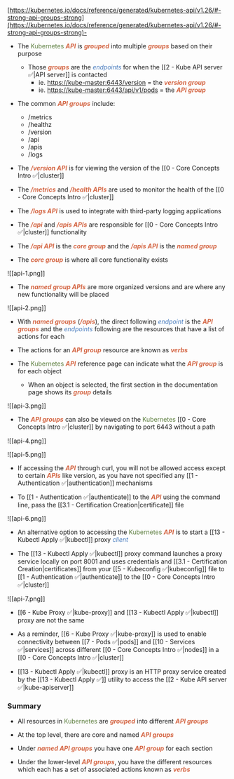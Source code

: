 [https://kubernetes.io/docs/reference/generated/kubernetes-api/v1.26/#-strong-api-groups-strong](https://kubernetes.io/docs/reference/generated/kubernetes-api/v1.26/#-strong-api-groups-strong)-

- The <span style="color:#5c7e3e">Kubernetes</span> <b><i><span style="color:#d46644">API</span></i></b> is <b><i><span style="color:#d46644">grouped</span></i></b> into multiple <b><i><span style="color:#d46644">groups</span></i></b> based on their purpose
	- Those <b><i><span style="color:#d46644">groups</span></i></b> are the <i><span style="color:#477bbe">endpoints</span></i> for when the [[2 - Kube API server ✅|API server]] is contacted
		- ie. [https://kube-master:6443/version](https://kube-master:6443/version) = the <b><i><span style="color:#d46644">version group</span></i></b>
		- ie. [https://kube-master:6443/api/v1/pods](https://kube-master:6443/api/v1/pods) = the <b><i><span style="color:#d46644">API group</span></i></b>

- The common <b><i><span style="color:#d46644">API groups</span></i></b> include:

	- /metrics
	- /healthz
	- /version
	- /api
	- /apis
	- /logs

- The <b><i><span style="color:#d46644">/version API</span></i></b> is for viewing the version of the [[0 - Core Concepts Intro ✅|cluster]]

- The <b><i><span style="color:#d46644">/metrics</span></i></b> and <b><i><span style="color:#d46644">/health APIs</span></i></b> are used to monitor the health of the [[0 - Core Concepts Intro ✅|cluster]]

- The <b><i><span style="color:#d46644">/logs API</span></i></b> is used to integrate with third-party logging applications

- The <b><i><span style="color:#d46644">/api</span></i></b> and <b><i><span style="color:#d46644">/apis APIs</span></i></b> are responsible for [[0 - Core Concepts Intro ✅|cluster]] functionality

- The <b><i><span style="color:#d46644">/api API</span></i></b> is the <b><i><span style="color:#d46644">core group</span></i></b> and the <b><i><span style="color:#d46644">/apis API</span></i></b> is the <b><i><span style="color:#d46644">named group</span></i></b>

- The <b><i><span style="color:#d46644">core group</span></i></b> is where all core functionality exists

![[api-1.png]]

- The <b><i><span style="color:#d46644">named group APIs</span></i></b> are more organized versions and are where any new functionality will be placed

![[api-2.png]]

- With <b><i><span style="color:#d46644">named groups</span></i></b> (<b><i><span style="color:#d46644">/apis</span></i></b>), the direct following <i><span style="color:#477bbe">endpoint</span></i> is the <b><i><span style="color:#d46644">API groups</span></i></b> and the <i><span style="color:#477bbe">endpoints</span></i> following are the resources that have a list of actions for each

- The actions for an <b><i><span style="color:#d46644">API group</span></i></b> resource are known as <b><i><span style="color:#d46644">verbs</span></i></b>

- The <span style="color:#5c7e3e">Kubernetes</span> <b><i><span style="color:#d46644">API</span></i></b> reference page can indicate what the <b><i><span style="color:#d46644">API group</span></i></b> is for each object
	- When an object is selected, the first section in the documentation page shows its <b><i><span style="color:#d46644">group</span></i></b> details

![[api-3.png]]

- The <b><i><span style="color:#d46644">API groups</span></i></b> can also be viewed on the <span style="color:#5c7e3e">Kubernetes</span> [[0 - Core Concepts Intro ✅|cluster]] by navigating to port 6443 without a path

![[api-4.png]]

![[api-5.png]]

- If accessing the <b><i><span style="color:#d46644">API</span></i></b> through curl, you will not be allowed access except to certain <b><i><span style="color:#d46644">APIs</span></i></b> like version, as you have not specified any [[1 - Authentication ✅|authentication]] mechanisms

- To [[1 - Authentication ✅|authenticate]] to the <b><i><span style="color:#d46644">API</span></i></b> using the command line, pass the [[3.1 - Certification Creation|certificate]] file

![[api-6.png]]

- An alternative option to accessing the <span style="color:#5c7e3e">Kubernetes</span> <b><i><span style="color:#d46644">API</span></i></b> is to start a [[13 - Kubectl Apply ✅|kubectl]] proxy <i><span style="color:#477bbe">client</span></i>

- The [[13 - Kubectl Apply ✅|kubectl]] proxy command launches a proxy service locally on port 8001 and uses credentials and [[3.1 - Certification Creation|certificates]] from your [[5 - Kubeconfig ✅|kubeconfig]] file to [[1 - Authentication ✅|authenticate]] to the [[0 - Core Concepts Intro ✅|cluster]]

![[api-7.png]]

- [[6 - Kube Proxy ✅|kube-proxy]] and [[13 - Kubectl Apply ✅|kubectl]] proxy are not the same

- As a reminder, [[6 - Kube Proxy ✅|kube-proxy]] is used to enable connectivity between [[7 - Pods ✅|pods]] and [[10 - Services ✅|services]] across different [[0 - Core Concepts Intro ✅|nodes]] in a [[0 - Core Concepts Intro ✅|cluster]]

- [[13 - Kubectl Apply ✅|kubectl]] proxy is an HTTP proxy service created by the [[13 - Kubectl Apply ✅]] utility to access the [[2 - Kube API server ✅|kube-apiserver]]

### Summary

- All resources in <span style="color:#5c7e3e">Kubernetes</span> are <b><i><span style="color:#d46644">grouped</span></i></b> into different <b><i><span style="color:#d46644">API groups</span></i></b>

- At the top level, there are core and named <b><i><span style="color:#d46644">API groups</span></i></b>

- Under <b><i><span style="color:#d46644">named API groups</span></i></b> you have one <b><i><span style="color:#d46644">API group</span></i></b> for each section

- Under the lower-level <b><i><span style="color:#d46644">API groups</span></i></b>, you have the different resources which each has a set of associated actions known as <b><i><span style="color:#d46644">verbs</span></i></b>
